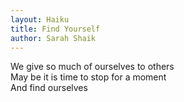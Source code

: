 ```yaml
---
layout: Haiku
title: Find Yourself
author: Sarah Shaik
---
```


We give so much of ourselves to others<br>
May be it is time to stop for a moment<br>
And find ourselves<br>
